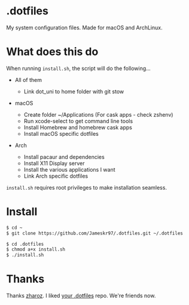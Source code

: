 # .dotfiles

My system configuration files. Made for macOS and  ArchLinux.

# What does this do

When running `install.sh`, the script will do the following...
- All of them
	* Link dot_uni to home folder with git stow

- macOS
	* Create folder ~/Applications (For cask apps - check zshenv)
	* Run xcode-select to get command line tools
	* Install Homebrew and homebrew cask apps
	* Install macOS specific dotfiles

- Arch
	* Install pacaur and dependencies
	* Install X11 Display server
	* Install the various applications I want
	* Link Arch specific dotfiles

`install.sh` requires root privileges to make installation seamless.

# Install
```bash
$ cd ~
$ git clone https://github.com/Jameskr97/.dotfiles.git ~/.dotfiles

$ cd .dotfiles
$ chmod a+x install.sh
$ ./install.sh
```

# Thanks
Thanks [zharoz](https://github.com/zhaorz). I liked [your .dotfiles](https://github.com/zhaorz/.dotfiles) repo. We're friends now.
